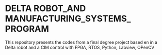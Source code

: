 # DELTA ROBOT_AND MANUFACTURING_SYSTEMS_ PROGRAM
This repository presents the codes from a final degree project based en in a Delta robot and a CIM control with FPGA, RTOS, Python, Labview, OPenCV
